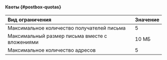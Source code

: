#### Квоты {#postbox-quotas}

| Вид ограничения                                    | Значение |
|:---------------------------------------------------|:---------|
| Максимальное количество получателей письма         | 5        |
| Максимальный размер письма вместе с вложениями     | 10 МБ    |
| Максимальное количество адресов                    | 5        |
